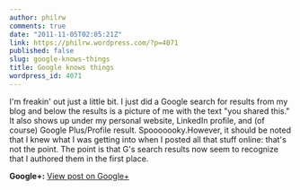 ```yaml
---
author: philrw
comments: true
date: "2011-11-05T02:05:21Z"
link: https://philrw.wordpress.com/?p=4071
published: false
slug: google-knows-things
title: Google knows things
wordpress_id: 4071
---
```


I'm freakin' out just a little bit. I just did a Google search for results from my blog and below the results is a picture of me with the text "you shared this." It also shows up under my personal website, LinkedIn profile, and (of course) Google Plus/Profile result. Spooooooky.However, it should be noted that I knew what I was getting into when I posted all that stuff online: that's not the point. The point is that G's search results now seem to recognize that I authored them in the first place.

**Google+:** [View post on Google+](https://plus.google.com/112635701538421437720/posts/2brGRkaAGDm)
